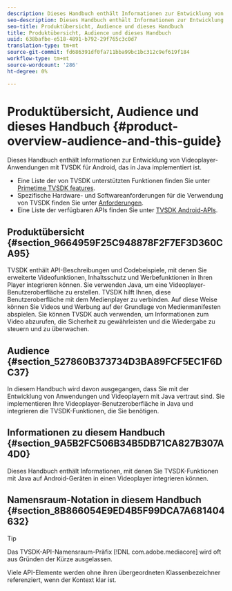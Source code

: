 ```yaml
---
description: Dieses Handbuch enthält Informationen zur Entwicklung von Videoplayer-Anwendungen mit TVSDK für Android, das in Java implementiert ist.
seo-description: Dieses Handbuch enthält Informationen zur Entwicklung von Videoplayer-Anwendungen mit TVSDK für Android, das in Java implementiert ist.
seo-title: Produktübersicht, Audience und dieses Handbuch
title: Produktübersicht, Audience und dieses Handbuch
uuid: 638bafbe-e518-4891-b792-29f765c3c0d7
translation-type: tm+mt
source-git-commit: fd686391df0fa711bba99bc1bc312c9ef619f184
workflow-type: tm+mt
source-wordcount: '286'
ht-degree: 0%

---
```



# Produktübersicht, Audience und dieses Handbuch {#product-overview-audience-and-this-guide}

Dieses Handbuch enthält Informationen zur Entwicklung von Videoplayer-Anwendungen mit TVSDK für Android, das in Java implementiert ist.

<!--<a id="section_FC24E86A2E6442B8A3769160769BBDFA"></a>-->

* Eine Liste der von TVSDK unterstützten Funktionen finden Sie unter [Primetime TVSDK features](../../tvsdk-2.7-for-android/overview-prod-audience-guide/c-psdk-android-2.7-overview-of-the-player.md).
* Spezifische Hardware- und Softwareanforderungen für die Verwendung von TVSDK finden Sie unter [Anforderungen](../../tvsdk-2.7-for-android/c-psdk-android-2.7-requirements.md).
* Eine Liste der verfügbaren APIs finden Sie unter [TVSDK Android-APIs](https://help.adobe.com/en_US/primetime/api/psdk/javadoc_2.7/).

## Produktübersicht {#section_9664959F25C948878F2F7EF3D360CA95}

TVSDK enthält API-Beschreibungen und Codebeispiele, mit denen Sie erweiterte Videofunktionen, Inhaltsschutz und Werbefunktionen in Ihren Player integrieren können. Sie verwenden Java, um eine Videoplayer-Benutzeroberfläche zu erstellen. TVSDK hilft Ihnen, diese Benutzeroberfläche mit dem Medienplayer zu verbinden. Auf diese Weise können Sie Videos und Werbung auf der Grundlage von Medienmanifesten abspielen. Sie können TVSDK auch verwenden, um Informationen zum Video abzurufen, die Sicherheit zu gewährleisten und die Wiedergabe zu steuern und zu überwachen.

## Audience {#section_527860B373734D3BA89FCF5EC1F6DC37}

In diesem Handbuch wird davon ausgegangen, dass Sie mit der Entwicklung von Anwendungen und Videoplayern mit Java vertraut sind. Sie implementieren Ihre Videoplayer-Benutzeroberfläche in Java und integrieren die TVSDK-Funktionen, die Sie benötigen.

## Informationen zu diesem Handbuch {#section_9A5B2FC506B34B5DB71CA827B307A4D0}

Dieses Handbuch enthält Informationen, mit denen Sie TVSDK-Funktionen mit Java auf Android-Geräten in einen Videoplayer integrieren können.

## Namensraum-Notation in diesem Handbuch {#section_8B866054E9ED4B5F99DCA7A681404632}

>[!TIP]
>
>Das TVSDK-API-Namensraum-Präfix [!DNL com.adobe.mediacore] wird oft aus Gründen der Kürze ausgelassen.
>
>Viele API-Elemente werden ohne ihren übergeordneten Klassenbezeichner referenziert, wenn der Kontext klar ist.